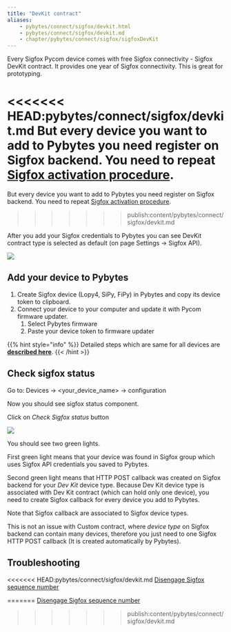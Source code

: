 ```yaml
---
title: "DevKit contract"
aliases:
    - pybytes/connect/sigfox/devkit.html
    - pybytes/connect/sigfox/devkit.md
    - chapter/pybytes/connect/sigfox/sigfoxDevKit
---
```


Every Sigfox Pycom device comes with free Sigfox connectivity - Sigfox DevKit contract. It provides one year of Sigfox connectivity. This is great for prototyping.

<<<<<<< HEAD:pybytes/connect/sigfox/devkit.md
But every device you want to add to Pybytes you need register on Sigfox backend. You need to repeat [Sigfox activation procedure](../../../getting-started/registration/sigfox.md).
=======
But every device you want to add to Pybytes you need register on Sigfox backend. You need to repeat [Sigfox activation procedure](/gettingstarted/registration/sigfox).
>>>>>>> publish:content/pybytes/connect/sigfox/devkit.md

After you add your Sigfox credentials to Pybytes you can see DevKit contract type is selected as default (on page Settings → Sigfox API).

![](/gitbook/assets/pybytesdevkit%20%281%29.png)

## Add your device to Pybytes

1. Create Sigfox device (Lopy4, SiPy, FiPy) in Pybytes and copy its device token to clipboard.
2. Connect your device to your computer and update it with Pycom firmware updater.
   1. Select Pybytes firmware
   2. Paste your device token to firmware updater

{{% hint style="info" %}}
Detailed steps which are same for all devices are [**described here**](../../quick).
{{< /hint >}}

## Check sigfox status

Go to: Devices → &lt;your\_device\_name&gt; → configuration

Now you should see sigfox status component.

Click on _Check Sigfox status_ button

![](/gitbook/assets/devkitcheck.png)

You should see two green lights.

First green light means that your device was found in Sigfox group which uses Sigfox API credentials you saved to Pybytes.

Second green light means that HTTP POST callback was created on Sigfox backend for your _Dev Kit_ device type. Because Dev Kit device type is associated with Dev Kit contract (which can hold only one device), you need to create Sigfox callback for every device you add to Pybytes.

Note that Sigfox callback are associated to Sigfox device types.

This is not an issue with Custom contract, where _device type_ on Sigfox backend can contain many devices, therefore you just need to one Sigfox HTTP POST callback (It is created automatically by Pybytes).

## Troubleshooting

<<<<<<< HEAD:pybytes/connect/sigfox/devkit.md
[Disengage Sigfox sequence number](../../../tutorials-and-examples/sigfox.md#disengage-sequence-number)

=======
[Disengage Sigfox sequence number](/tutorials/sigfox#disengage-sequence-number)
>>>>>>> publish:content/pybytes/connect/sigfox/devkit.md
